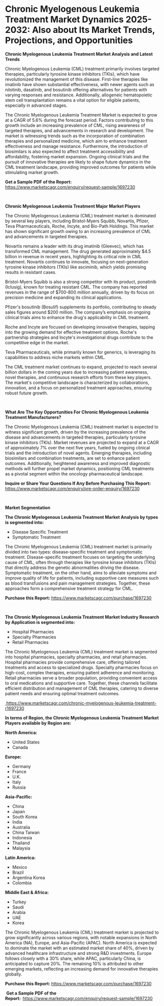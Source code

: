 <p><h1>Chronic Myelogenous Leukemia Treatment Market Dynamics 2025-2032: Also about Its Market Trends, Projections, and Opportunities</h1></p><p><strong>Chronic Myelogenous Leukemia Treatment Market Analysis and Latest Trends</strong></p>
<p><p>Chronic Myelogenous Leukemia (CML) treatment primarily involves targeted therapies, particularly tyrosine kinase inhibitors (TKIs), which have revolutionized the management of this disease. First-line therapies like imatinib have shown substantial effectiveness, with newer agents such as nilotinib, dasatinib, and bosutinib offering alternatives for patients with varying responses and resistance. Additionally, allogeneic hematopoietic stem cell transplantation remains a vital option for eligible patients, especially in advanced stages.</p><p>The Chronic Myelogenous Leukemia Treatment Market is expected to grow at a CAGR of 5.6% during the forecast period. Factors contributing to this growth include an increasing prevalence of CML, rising awareness of targeted therapies, and advancements in research and development. The market is witnessing trends such as the incorporation of combination therapies and personalized medicine, which aim to enhance treatment effectiveness and manage resistance. Furthermore, the introduction of biosimilars is also expected to affect treatment accessibility and affordability, fostering market expansion. Ongoing clinical trials and the pursuit of innovative therapies are likely to shape future dynamics in the CML treatment landscape, providing improved outcomes for patients while stimulating market growth.</p></p>
<p><strong>Get a Sample PDF of the Report:&nbsp;</strong> <a href="https://www.marketscagr.com/enquiry/request-sample/1697230?utm_campaign=3457&utm_medium=2&utm_source=Github&utm_content=ia&utm_term=12042025&utm_id=chronic-myelogenous-leukemia-treatment">https://www.marketscagr.com/enquiry/request-sample/1697230</a></p>
<p>&nbsp;</p>
<p><strong>Chronic Myelogenous Leukemia Treatment Major Market Players</strong></p>
<p><p>The Chronic Myelogenous Leukemia (CML) treatment market is dominated by several key players, including Bristol-Myers Squibb, Novartis, Pfizer, Teva Pharmaceuticals, Roche, Incyte, and Bio-Path Holdings. This market has shown significant growth owing to an increasing prevalence of CML and advancements in targeted therapies.</p><p>Novartis remains a leader with its drug imatinib (Gleevec), which has transformed CML management. The drug generated approximately $4.5 billion in revenue in recent years, highlighting its critical role in CML treatment. Novartis continues to innovate, focusing on next-generation tyrosine kinase inhibitors (TKIs) like asciminib, which yields promising results in resistant cases.</p><p>Bristol-Myers Squibb is also a strong competitor with its product, ponatinib (Iclusig), known for treating resistant CML. The company has reported revenues in the range of $700-800 million annually, driven by its focus on precision medicine and expanding its clinical applications.</p><p>Pfizer's bosutinib (Bosulif) supplements its portfolio, contributing to steady sales figures around $200 million. The company’s emphasis on ongoing clinical trials aims to enhance the drug's applicability in CML treatment.</p><p>Roche and Incyte are focused on developing innovative therapies, tapping into the growing demand for effective treatment options. Roche's partnership strategies and Incyte's investigational drugs contribute to the competitive edge in the market.</p><p>Teva Pharmaceuticals, while primarily known for generics, is leveraging its capabilities to address niche markets within CML.</p><p>The CML treatment market continues to expand, projected to reach several billion dollars in the coming years due to increasing patient awareness, novel therapies, and continuous research efforts from these key players. The market's competitive landscape is characterized by collaborations, innovation, and a focus on personalized treatment approaches, ensuring robust future growth.</p></p>
<p>&nbsp;</p>
<p><strong>What Are The Key Opportunities For Chronic Myelogenous Leukemia Treatment Manufacturers?</strong></p>
<p><p>The Chronic Myelogenous Leukemia (CML) treatment market is expected to witness significant growth, driven by the increasing prevalence of the disease and advancements in targeted therapies, particularly tyrosine kinase inhibitors (TKIs). Market revenues are projected to expand at a CAGR of approximately 7% over the next five years, fueled by ongoing clinical trials and the introduction of novel agents. Emerging therapies, including biosimilars and combination treatments, are set to enhance patient outcomes. Additionally, heightened awareness and improved diagnostic methods will further propel market dynamics, positioning CML treatments as a pivotal segment within the oncology pharmaceutical landscape.</p></p>
<p><strong>Inquire or Share Your Questions If Any Before Purchasing This Report:</strong> <a href="https://www.marketscagr.com/enquiry/pre-order-enquiry/1697230?utm_campaign=3457&utm_medium=2&utm_source=Github&utm_content=ia&utm_term=12042025&utm_id=chronic-myelogenous-leukemia-treatment">https://www.marketscagr.com/enquiry/pre-order-enquiry/1697230</a></p>
<p>&nbsp;</p>
<p><strong>Market Segmentation</strong></p>
<p><strong>The Chronic Myelogenous Leukemia Treatment Market Analysis by types is segmented into:</strong></p>
<p><ul><li>Disease Specific Treatment</li><li>Symptomatic Treatment</li></ul></p>
<p><p>The Chronic Myelogenous Leukemia (CML) treatment market is primarily divided into two types: disease-specific treatment and symptomatic treatment. Disease-specific treatment focuses on targeting the underlying cause of CML, often through therapies like tyrosine kinase inhibitors (TKIs) that directly address the genetic abnormalities driving the disease. Symptomatic treatment, on the other hand, aims to alleviate symptoms and improve quality of life for patients, including supportive care measures such as blood transfusions and pain management strategies. Together, these approaches form a comprehensive treatment strategy for CML.</p></p>
<p><strong>Purchase this Report:&nbsp;</strong><a href="https://www.marketscagr.com/purchase/1697230?utm_campaign=3457&utm_medium=2&utm_source=Github&utm_content=ia&utm_term=12042025&utm_id=chronic-myelogenous-leukemia-treatment">https://www.marketscagr.com/purchase/1697230</a></p>
<p>&nbsp;</p>
<p><strong>The Chronic Myelogenous Leukemia Treatment Market Industry Research by Application is segmented into:</strong></p>
<p><ul><li>Hospital Pharmacies</li><li>Specialty Pharmacies</li><li>Retail Pharmacies</li></ul></p>
<p><p>The Chronic Myelogenous Leukemia (CML) treatment market is segmented into hospital pharmacies, specialty pharmacies, and retail pharmacies. Hospital pharmacies provide comprehensive care, offering tailored treatments and access to specialized drugs. Specialty pharmacies focus on high-cost, complex therapies, ensuring patient adherence and monitoring. Retail pharmacies serve a broader population, providing convenient access to oral medications and supportive care. Together, these channels facilitate efficient distribution and management of CML therapies, catering to diverse patient needs and ensuring optimal treatment outcomes.</p></p>
<p><a href="https://www.marketscagr.com/chronic-myelogenous-leukemia-treatment-r1697230?utm_campaign=3457&utm_medium=2&utm_source=Github&utm_content=ia&utm_term=12042025&utm_id=chronic-myelogenous-leukemia-treatment">&nbsp;https://www.marketscagr.com/chronic-myelogenous-leukemia-treatment-r1697230</a></p>
<p><strong>In terms of Region, the Chronic Myelogenous Leukemia Treatment Market Players available by Region are:</strong></p>
<p>
    <p> <strong> North America: </strong>
        <ul>
            <li>United States</li>
            <li>Canada</li>
        </ul>
        </p> 
    <p> <strong> Europe: </strong>
        <ul>
            <li>Germany</li>
            <li>France</li>
            <li>U.K.</li>
            <li>Italy</li>
            <li>Russia</li>
        </ul>
        </p> 
    <p> <strong> Asia-Pacific: </strong>
        <ul>
            <li>China</li>
            <li>Japan</li>
            <li>South Korea</li>
            <li>India</li>
            <li>Australia</li>
            <li>China Taiwan</li>
            <li>Indonesia</li>
            <li>Thailand</li>
            <li>Malaysia</li>
        </ul>
        </p> 
    <p> <strong> Latin America: </strong>
        <ul>
            <li>Mexico</li>
            <li>Brazil</li>
            <li>Argentina Korea</li>
            <li>Colombia</li>
        </ul>
        </p> 
    <p> <strong> Middle East & Africa: </strong>
        <ul>
            <li>Turkey</li>
            <li>Saudi</li>
            <li>Arabia</li>
            <li>UAE</li>
            <li>Korea</li>
        </ul>
    </p>
    </p>
<p><p>The Chronic Myelogenous Leukemia (CML) treatment market is projected to grow significantly across various regions, with notable expansions in North America (NA), Europe, and Asia-Pacific (APAC). North America is expected to dominate the market with an estimated market share of 40%, driven by advanced healthcare infrastructure and strong R&D investments. Europe follows closely with a 30% share, while APAC, particularly China, is anticipated to capture 20%. The remaining 10% is attributed to other emerging markets, reflecting an increasing demand for innovative therapies globally.</p></p>
<p><strong>Purchase this Report: </strong><a href="https://www.marketscagr.com/purchase/1697230?utm_campaign=3457&utm_medium=2&utm_source=Github&utm_content=ia&utm_term=12042025&utm_id=chronic-myelogenous-leukemia-treatment">https://www.marketscagr.com/purchase/1697230</a></p>
<p>&nbsp;<strong>Get a Sample PDF of the Report:&nbsp;&nbsp;</strong><a href="https://www.marketscagr.com/enquiry/request-sample/1697230?utm_campaign=3457&utm_medium=2&utm_source=Github&utm_content=ia&utm_term=12042025&utm_id=chronic-myelogenous-leukemia-treatment">https://www.marketscagr.com/enquiry/request-sample/1697230</a></p>
<p><strong></strong></p>
<p><p></p><p></p><p></p></p>